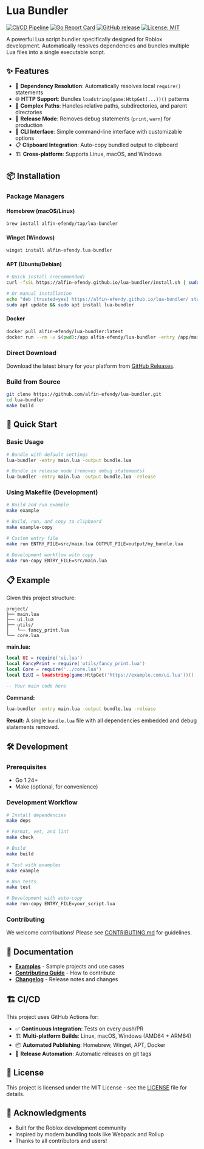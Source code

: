 # Lua Bundler

[![CI/CD Pipeline](https://github.com/alfin-efendy/lua-bundler/actions/workflows/ci.yml/badge.svg)](https://github.com/alfin-efendy/lua-bundler/actions/workflows/ci.yml)
[![Go Report Card](https://goreportcard.com/badge/github.com/alfin-efendy/lua-bundler)](https://goreportcard.com/report/github.com/alfin-efendy/lua-bundler)
[![GitHub release](https://img.shields.io/github/release/alfin-efendy/lua-bundler.svg)](https://github.com/alfin-efendy/lua-bundler/releases)
[![License: MIT](https://img.shields.io/badge/License-MIT-yellow.svg)](https://opensource.org/licenses/MIT)

A powerful Lua script bundler specifically designed for Roblox development. Automatically resolves dependencies and bundles multiple Lua files into a single executable script.

## ✨ Features

- 🔄 **Dependency Resolution**: Automatically resolves local `require()` statements
- 🌐 **HTTP Support**: Bundles `loadstring(game:HttpGet(...))()` patterns  
- 📁 **Complex Paths**: Handles relative paths, subdirectories, and parent directories
- 🚀 **Release Mode**: Removes debug statements (`print`, `warn`) for production
- 🔧 **CLI Interface**: Simple command-line interface with customizable options
- 📋 **Clipboard Integration**: Auto-copy bundled output to clipboard
- 🏗️ **Cross-platform**: Supports Linux, macOS, and Windows

## 📦 Installation

### Package Managers

#### Homebrew (macOS/Linux)
```bash
brew install alfin-efendy/tap/lua-bundler
```

#### Winget (Windows)
```bash
winget install alfin-efendy.lua-bundler
```

#### APT (Ubuntu/Debian)
```bash
# Quick install (recommended)
curl -fsSL https://alfin-efendy.github.io/lua-bundler/install.sh | sudo bash

# Or manual installation
echo "deb [trusted=yes] https://alfin-efendy.github.io/lua-bundler/ stable main" | sudo tee /etc/apt/sources.list.d/lua-bundler.list
sudo apt update && sudo apt install lua-bundler
```

#### Docker
```bash
docker pull alfin-efendy/lua-bundler:latest
docker run --rm -v $(pwd):/app alfin-efendy/lua-bundler -entry /app/main.lua -output /app/bundle.lua
```

### Direct Download

Download the latest binary for your platform from [GitHub Releases](https://github.com/alfin-efendy/lua-bundler/releases).

### Build from Source

```bash
git clone https://github.com/alfin-efendy/lua-bundler.git
cd lua-bundler
make build
```

## 🚀 Quick Start

### Basic Usage

```bash
# Bundle with default settings
lua-bundler -entry main.lua -output bundle.lua

# Bundle in release mode (removes debug statements)
lua-bundler -entry main.lua -output bundle.lua -release
```

### Using Makefile (Development)

```bash
# Build and run example
make example

# Build, run, and copy to clipboard  
make example-copy

# Custom entry file
make run ENTRY_FILE=src/main.lua OUTPUT_FILE=output/my_bundle.lua

# Development workflow with copy
make run-copy ENTRY_FILE=src/main.lua
```

## 📋 Example

Given this project structure:
```
project/
├── main.lua
├── ui.lua
├── utils/
│   └── fancy_print.lua
└── core.lua
```

**main.lua:**
```lua
local UI = require('ui.lua')
local FancyPrint = require('utils/fancy_print.lua') 
local Core = require('../core.lua')
local EzUI = loadstring(game:HttpGet('https://example.com/ui.lua'))()

-- Your main code here
```

**Command:**
```bash
lua-bundler -entry main.lua -output bundle.lua -release
```

**Result:** A single `bundle.lua` file with all dependencies embedded and debug statements removed.

## 🛠️ Development

### Prerequisites
- Go 1.24+
- Make (optional, for convenience)

### Development Workflow

```bash
# Install dependencies
make deps

# Format, vet, and lint
make check

# Build
make build

# Test with examples
make example

# Run tests
make test

# Development with auto-copy
make run-copy ENTRY_FILE=your_script.lua
```

### Contributing

We welcome contributions! Please see [CONTRIBUTING.md](CONTRIBUTING.md) for guidelines.

## 📖 Documentation

- **[Examples](example/)** - Sample projects and use cases  
- **[Contributing Guide](CONTRIBUTING.md)** - How to contribute
- **[Changelog](CHANGELOG.md)** - Release notes and changes

## 🏗️ CI/CD

This project uses GitHub Actions for:
- ✅ **Continuous Integration**: Tests on every push/PR
- 🏗️ **Multi-platform Builds**: Linux, macOS, Windows (AMD64 + ARM64)  
- 📦 **Automated Publishing**: Homebrew, Winget, APT, Docker
- 🔄 **Release Automation**: Automatic releases on git tags

## 📄 License

This project is licensed under the MIT License - see the [LICENSE](LICENSE) file for details.

## 🙏 Acknowledgments

- Built for the Roblox development community
- Inspired by modern bundling tools like Webpack and Rollup
- Thanks to all contributors and users!